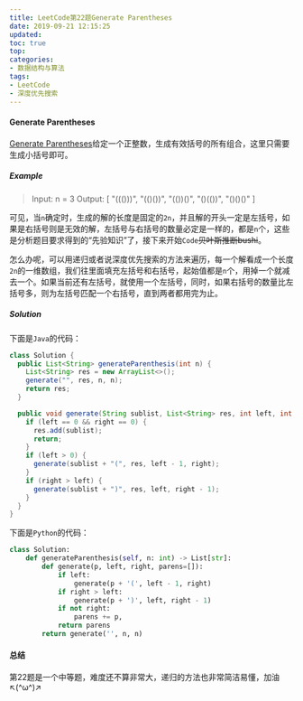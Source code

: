 ```yaml
---
title: LeetCode第22题Generate Parentheses
date: 2019-09-21 12:15:25
updated: 
toc: true
top: 
categories: 
- 数据结构与算法
tags:
- LeetCode
- 深度优先搜索
---
```

<!-- more -->
#### Generate Parentheses

[Generate Parentheses](https://leetcode.com/problems/generate-parentheses/)给定一个正整数，生成有效括号的所有组合，这里只需要生成小括号即可。

##### Example

>Input: n = 3
>Output: [
  "((()))",
  "(()())",
  "(())()",
  "()(())",
  "()()()"
]

可见，当`n`确定时，生成的解的长度是固定的`2n`，并且解的开头一定是左括号，如果是右括号则是无效的解，左括号与右括号的数量必定是一样的，都是`n`个，这些是分析题目要求得到的“先验知识”了，接下来开始`Code`~~贝叶斯推断bushi~~。

怎么办呢，可以用递归或者说深度优先搜索的方法来遍历，每一个解看成一个长度`2n`的一维数组，我们往里面填充左括号和右括号，起始值都是`n`个，用掉一个就减去一个。如果当前还有左括号，就使用一个左括号，同时，如果右括号的数量比左括号多，则为左括号匹配一个右括号，直到两者都用完为止。

##### Solution

下面是`Java`的代码：

```Java
class Solution {
  public List<String> generateParenthesis(int n) {
    List<String> res = new ArrayList<>();
    generate("", res, n, n);
    return res;
  }

  public void generate(String sublist, List<String> res, int left, int right) {
    if (left == 0 && right == 0) {
      res.add(sublist);
      return;
    }
    if (left > 0) {
      generate(sublist + "(", res, left - 1, right);
    }
    if (right > left) {
      generate(sublist + ")", res, left, right - 1);
    }
  }
}
```

下面是`Python`的代码：

```Python
class Solution:
    def generateParenthesis(self, n: int) -> List[str]:
        def generate(p, left, right, parens=[]):
            if left:
                generate(p + '(', left - 1, right)
            if right > left:
                generate(p + ')', left, right - 1)
            if not right:
                parens += p,
            return parens
        return generate('', n, n)
```

#### 总结

第22题是一个中等题，难度还不算非常大，递归的方法也非常简洁易懂，加油↖(^ω^)↗